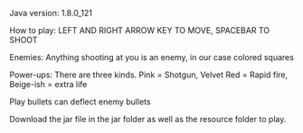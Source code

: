 

Java version: 1.8.0_121

How to play: LEFT AND RIGHT ARROW KEY TO MOVE, SPACEBAR TO SHOOT

Enemies: Anything shooting at you is an enemy, in our case colored squares

Power-ups: There are three kinds. Pink = Shotgun, Velvet Red = Rapid fire, Beige-ish = extra life

Play bullets can deflect enemy bullets

Download the jar file in the jar folder as well as the resource folder to play.

